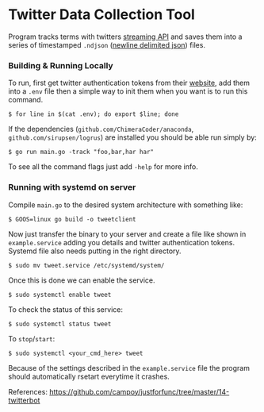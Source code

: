 # Twitter Data Collection Tool

Program tracks terms with twitters [streaming API](https://developer.twitter.com/en/docs) and saves them into a series of timestamped `.ndjson` ([newline delimited json](http://ndjson.org/)) files.

### Building & Running Locally

To run, first get twitter authentication tokens from their [website](https://developer.twitter.com/en/docs), add them
into a `.env` file then a simple way to init them when you want is to run this command.

    $ for line in $(cat .env); do export $line; done

If the dependencies (`github.com/ChimeraCoder/anaconda`, `github.com/sirupsen/logrus`) are installed
you should be able run simply by:

    $ go run main.go -track "foo,bar,har har"

To see all the command flags just add `-help` for more info.

### Running with systemd on server

Compile `main.go` to the desired system architecture with something like:

    $ GOOS=linux go build -o tweetclient

Now just transfer the binary to your server and create a file like shown in `example.service` adding
you details and twitter authentication tokens. Systemd file also needs putting in the right directory.

    $ sudo mv tweet.service /etc/systemd/system/

Once this is done we can enable the service.

    $ sudo systemctl enable tweet

To check the status of this service:

    $ sudo systemctl status tweet

To `stop`/`start`:

    $ sudo systemctl <your_cmd_here> tweet

Because of the settings described in the `example.service` file the program should
automatically rsetart everytime it crashes.

References: https://github.com/campoy/justforfunc/tree/master/14-twitterbot